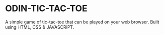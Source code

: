 # ODIN-TIC-TAC-TOE
A simple game of tic-tac-toe that can be played on your web browser. Built using HTML, CSS &amp; JAVASCRIPT.
